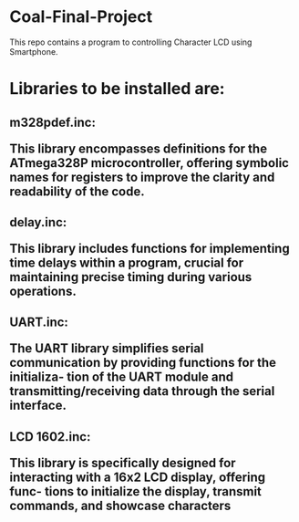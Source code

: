 # Coal-Final-Project
This repo contains a program to controlling Character LCD using Smartphone.
<h1>Libraries to be installed are:

  <h2> m328pdef.inc:
    
This library encompasses definitions for the ATmega328P microcontroller, offering symbolic
names for registers to improve the clarity and readability of the code.
 
   <h2>delay.inc:
     
This library includes functions for implementing time delays within a program, crucial for
maintaining precise timing during various operations.
  <h2>UART.inc: 
    
The UART library simplifies serial communication by providing functions for the initializa-
tion of the UART module and transmitting/receiving data through the serial interface.
  <h2>LCD 1602.inc: 
    
This library is specifically designed for interacting with a 16x2 LCD display, offering func-
tions to initialize the display, transmit commands, and showcase characters
